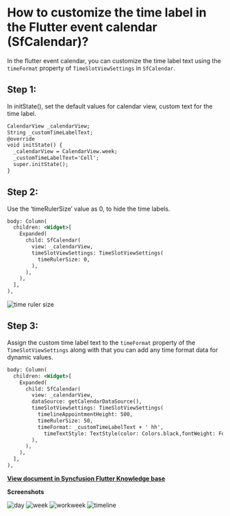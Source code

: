 # How to customize the time label in the Flutter event calendar (SfCalendar)?

In the flutter event calendar, you can customize the time label text using the `timeFormat` property of `TimeSlotViewSettings` in `SfCalendar`.

## Step 1:
In initState(), set the default values for calendar view, custom text for the time label.

```xml
CalendarView _calendarView;
String _customTimeLabelText;
@override
void initState() {
  _calendarView = CalendarView.week;
  _customTimeLabelText='Cell';
  super.initState();
}
```

## Step 2:
Use the ‘timeRulerSize’ value as 0, to hide the time labels.

```xml
body: Column(
  children: <Widget>[
    Expanded(
      child: SfCalendar(
        view: _calendarView,
        timeSlotViewSettings: TimeSlotViewSettings(
          timeRulerSize: 0,
        ),
      ),
    ),
  ],
),
```
![time ruler size](http://www.syncfusion.com/uploads/user/kb/flut/flut-671/flut-671_img1.png)

## Step 3:
Assign the custom time label text to the `timeFormat` property of the `TimeSlotViewSettings` along with that you can add any time format data for dynamic values.

```xml
body: Column(
  children: <Widget>[
    Expanded(
      child: SfCalendar(
        view: _calendarView,
        dataSource: getCalendarDataSource(),
        timeSlotViewSettings: TimeSlotViewSettings(
          timelineAppointmentHeight: 500,
          timeRulerSize: 50,
          timeFormat: _customTimeLabelText + ' hh',
            timeTextStyle: TextStyle(color: Colors.black,fontWeight: FontWeight.bold)
        ),
      ),
    ),
  ],
),
```
**[View document in Syncfusion Flutter Knowledge base](https://www.syncfusion.com/kb/11008/how-to-customize-the-time-label-in-the-flutter-event-calendar-sfcalendar)**

**Screenshots**

![day](http://www.syncfusion.com/uploads/user/kb/flut/flut-671/flut-671_img2.png)
![week](http://www.syncfusion.com/uploads/user/kb/flut/flut-671/flut-671_img3.png)
![workweek](http://www.syncfusion.com/uploads/user/kb/flut/flut-671/flut-671_img4.png)
![timeline](http://www.syncfusion.com/uploads/user/kb/flut/flut-671/flut-671_img5.png)
